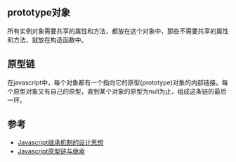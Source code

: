 
## prototype对象
所有实例对象需要共享的属性和方法，都放在这个对象中，那些不需要共享的属性和方法，就放在构造函数中。

## 原型链
在javascript中，每个对象都有一个指向它的原型(prototype)对象的内部链接。每个原型对象又有自己的原型，直到某个对象的原型为null为止，组成这条链的最后一环。

## 参考
* [Javascript继承机制的设计思想](http://www.ruanyifeng.com/blog/2011/06/designing_ideas_of_inheritance_mechanism_in_javascript.html)
* [Javascript原型链与继承](http://www.jianshu.com/p/826b485c5696)
